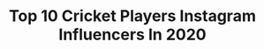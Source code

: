 ---
title: Top 10 Cricket Players Instagram Influencers In 2020
description: >-
  Find top cricket players Instagram influencers in 2020. Most popular hashtags: #afghanistan #cricket #love.
platform: Instagram
hits: 52
text_top: Analyze the best Instagram profiles on inBeat.
text_bottom: inBeat aggregates 52 Instagram influencers like this for you to connect with.
profiles:
  - username: "chrisgreen_93"
    fullname: >-
      Chris Green
    bio: >-
      Cricket Player Ambassador @ruokday @rmhc_sydney Follow me elsewhere: ⬇️⬇️⬇️
    location: "Australia"
    followers: 51506
    engagement: 1566
    commentsToLikes: 0.016641
    id: ck0tz0uj3opay0i192zchusm7
    verified: true
    hashtags: "#cricket, #cpl, #ipl, #thundernation"
  - username: "mujeeb_zadran"
    fullname: >-
      Mujee 88 🇦🇫
    bio: >-
      Afghanistan cricket Player 🇦🇫 – كُلُّ نَفْسٍ ذَآئِقَةُ الْمَوْت
    location: "United Kingdom"
    followers: 103041
    engagement: 816
    commentsToLikes: 0.013994
    id: ck5hh59rd6gav0i11byz6mjdb
    verified: true
    hashtags: "#love, #happy, #khost, #to"
  - username: "mohammadnabi07"
    fullname: >-
      Mohammad Nabi
    bio: >-
      Afghanistan cricket player
    location: "United Kingdom"
    followers: 255216
    engagement: 588
    commentsToLikes: 0.014455
    id: ck5c8fl6l9dgm0i11lilsczet
    verified: true
    hashtags: "#covid19, #mnf, #kabul, #afghanistan"
  - username: "srazab24"
    fullname: >-
      Sikandar Raza
    bio: >-
      Zimbabwe Cricket Player 90th test cap Represented by @stemsports1 Brand Manager @kosha_ig
    location: ""
    followers: 14984
    engagement: 789
    commentsToLikes: 0.031116
    id: ck5zy5ncn99vc0i14gwzirj71
    verified: true
    hashtags: "#alhamdulillah, #tkr, #staysafe, #cricket"
  - username: "aftab.alam55"
    fullname: >-
      Aftab Alam55
    bio: >-
      Afghanistan Cricket Player 🇦🇫￼ Twitter Aftabalam55786 snapchat Aftabalam55 Facebook Aftab Alam verifie Account￼ contact me aftabalam.ngr@gmail.com
    location: ""
    followers: 69043
    engagement: 164
    commentsToLikes: 0.022020
    id: ck5c8fv1e9e5h0i119nyt2d38
    verified: true
    hashtags: "#shpageeza, #tigers, #afghanistan, #speenghar"
  - username: "steve_smith49"
    fullname: >-
      Steve Smith
    bio: >-
      Australian Cricket Player. Tennis fan. Angel Investor in @koala @snappr.co
    location: "Australia"
    followers: 2302524
    engagement: 699
    commentsToLikes: 0.006384
    id: ck0txfq37ixsu0i19og91dytb
    verified: true
    hashtags: "#wegotnow, #tbt, #run, #halfmarathon"
  - username: "imamulhaqofficial"
    fullname: >-
      Imam UL Haq
    bio: >-
      Proud Pakistani & National Cricket Player| SC haq.388 | Twitter imamulhaq12 | For enquiries contact my brother @TalhaAisham at @SayaCorps #RiseAndRise
    location: "United Kingdom"
    followers: 128003
    engagement: 663
    commentsToLikes: 0.019877
    id: ck5cizqcztp4e0i113k88rxgl
    verified: true
    hashtags: "#riseandrise, #engvpak, #pakistanzindabad, #qurantinelife"
  - username: "m_hafeez8"
    fullname: >-
      MH
    bio: >-
      Mohammad Hafeez Pakistan International Cricket Player #Professor #MH #MohammadHafeez
    location: ""
    followers: 460778
    engagement: 437
    commentsToLikes: 0.010283
    id: ck5hjcteigei30i11wvc1e6kn
    verified: true
    hashtags: "#meinhoonbahadurmeinhoonpakistan, #sundaygoal, #mood, #defenceday"
  - username: "ektaabishtt"
    fullname: >-
      एकता बिष्ट
    bio: >-
      Indian Women Cricket Player 🏏
    location: "India"
    followers: 15335
    engagement: 814
    commentsToLikes: 0.017524
    id: ck6uavuir5yx30j71bekbyc41
    verified: true
    hashtags: "#giveindia, #throwback, #doglover, #fuelsthefinest"
  - username: "hashmatshahidi50"
    fullname: >-
      hashmatullah shahidi
    bio: >-
      cricket player of afghanistan national cricket team 🇦🇫🇦🇫🇦🇫🏏🏏🏏💪💪💪
    location: "United Kingdom"
    followers: 32665
    engagement: 534
    commentsToLikes: 0.022869
    id: ck5c8fm9d9dj30i11fmlgdo6a
    verified: true
    hashtags: ""
---
